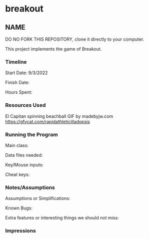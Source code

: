 # breakout
## NAME


DO NO FORK THIS REPOSITORY, clone it directly to your computer.


This project implements the game of Breakout.

### Timeline

Start Date: 9/3/2022

Finish Date: 

Hours Spent:

### Resources Used

El Capitan spinning beachball GIF by madebyjw.com
https://gfycat.com/rapidathleticilladopsis


### Running the Program

Main class:

Data files needed: 

Key/Mouse inputs:

Cheat keys:


### Notes/Assumptions

Assumptions or Simplifications:

Known Bugs:

Extra features or interesting things we should not miss:


### Impressions


